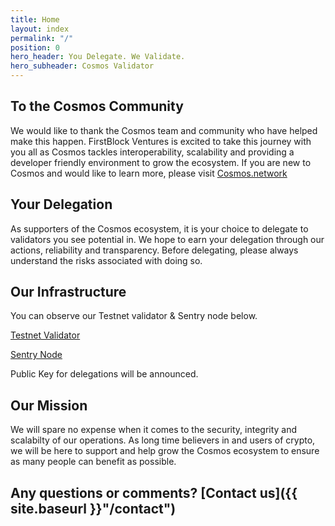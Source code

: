 ```yaml
---
title: Home
layout: index
permalink: "/"
position: 0
hero_header: You Delegate. We Validate.
hero_subheader: Cosmos Validator
---
```


## To the Cosmos Community
We would like to thank the Cosmos team and community who have helped make this happen. FirstBlock Ventures is excited to take this journey with you all as Cosmos tackles interoperability, scalability and providing a developer friendly environment to grow the ecosystem.  If you are new to Cosmos and would like to learn more, please visit [Cosmos.network](https://cosmos.network)

## Your Delegation
As supporters of the Cosmos ecosystem, it is your choice to delegate to validators you see potential in. We hope to earn your delegation through our actions, reliability and transparency. Before delegating, please always understand the risks associated with doing so.

## Our Infrastructure
You can observe our Testnet validator & Sentry node below.

<a href="https://explorecosmos.network/validators/cosmosvaladdr1lu4svk6agftvnu2h2mdkpq9mewd6rw6l6xv5r3" class="button">Testnet Validator</a>

<a href="https://explorecosmos.network/validators/cosmosvaladdr1lu4svk6agftvnu2h2mdkpq9mewd6rw6l6xv5r3" class="button">Sentry Node</a>

Public Key for delegations will be announced.

## Our Mission
We will spare no expense when it comes to the security, integrity and scalabilty of our operations. As long time believers in and users of crypto, we will be here to support and help grow the Cosmos ecosystem to ensure as many people can benefit as possible.

## Any questions or comments? [Contact us]({{ site.baseurl }}"/contact")
